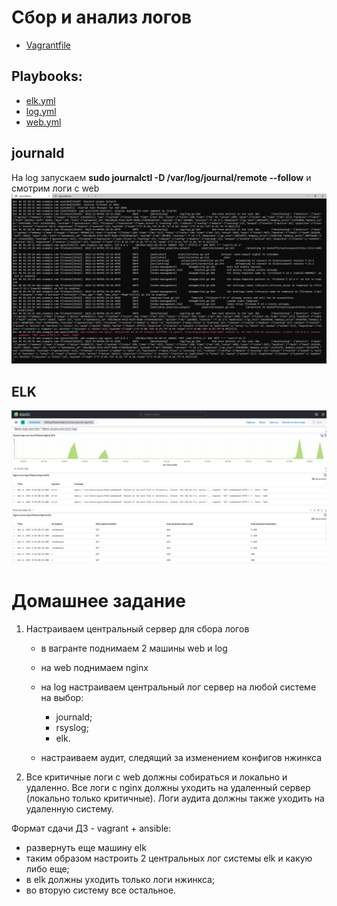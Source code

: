 #  Сбор и анализ логов 
* [Vagrantfile](https://github.com/maxonchikbk/otus/blob/main/16.Logging/Vagrantfile)
## Playbooks:
* [elk.yml](https://github.com/maxonchikbk/otus/blob/main/16.Logging/elk.yml)
* [log.yml](https://github.com/maxonchikbk/otus/blob/main/16.Logging/log.yml)
* [web.yml](https://github.com/maxonchikbk/otus/blob/main/16.Logging/web.yml)

## journald
На log запускаем __sudo journalctl -D /var/log/journal/remote --follow__ и смотрим логи с web
![p+g](journald.png)
## ELK
![p+g](elastic.png)
# Домашнее задание

1. Настраиваем центральный сервер для сбора логов

    * в вагранте поднимаем 2 машины web и log
    * на web поднимаем nginx
    * на log настраиваем центральный лог сервер на любой системе на выбор:
        - journald;
        - rsyslog;
        - elk.

    * настраиваем аудит, следящий за изменением конфигов нжинкса

2. Все критичные логи с web должны собираться и локально и удаленно. Все логи с nginx должны уходить на удаленный сервер (локально только критичные). Логи аудита должны также уходить на удаленную систему.

Формат сдачи ДЗ - vagrant + ansible:
* развернуть еще машину elk
* таким образом настроить 2 центральных лог системы elk и какую либо еще;
* в elk должны уходить только логи нжинкса;
* во вторую систему все остальное.
